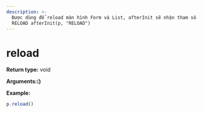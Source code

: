 ```yaml
---
description: >-
  Được dùng để reload màn hình Form và List, afterInit sẽ nhận tham số thứ 2 là
  RELOAD afterInit(p, "RELOAD")
---
```


# reload

**Return type:** void&#x20;

**Arguments:**(**)**&#x20;

**Example:**&#x20;

```javascript
p.reload()
```
